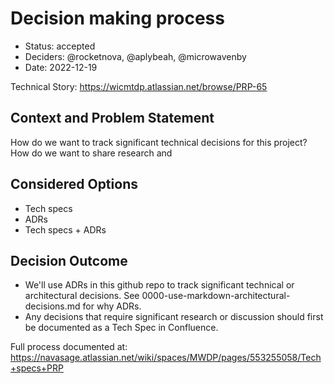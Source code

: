# Decision making process

* Status: accepted
* Deciders: @rocketnova, @aplybeah, @microwavenby
* Date: 2022-12-19

Technical Story: https://wicmtdp.atlassian.net/browse/PRP-65

## Context and Problem Statement

How do we want to track significant technical decisions for this project?
How do we want to share research and

## Considered Options

* Tech specs
* ADRs
* Tech specs + ADRs

## Decision Outcome

* We'll use ADRs in this github repo to track significant technical or architectural decisions. See 0000-use-markdown-architectural-decisions.md for why ADRs.
* Any decisions that require significant research or discussion should first be documented as a Tech Spec in Confluence.

Full process documented at: https://navasage.atlassian.net/wiki/spaces/MWDP/pages/553255058/Tech+specs+PRP

